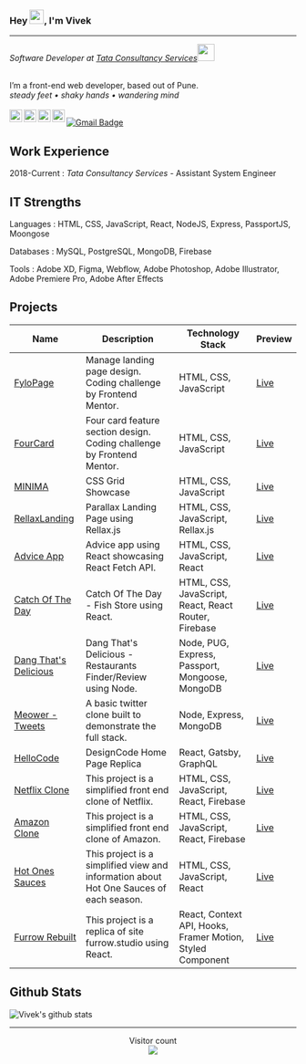 ### Hey <img src="https://media.giphy.com/media/hvRJCLFzcasrR4ia7z/giphy.gif" width="25px">, I'm Vivek
----------
<p><em>Software Developer at <a href="https://www.tcs.com/">Tata Consultancy Services</a><img src="https://media.giphy.com/media/WUlplcMpOCEmTGBtBW/giphy.gif" width="30"></em></p>

<br>
I’m a front-end web developer, based out of Pune.<br>
<em>steady feet • shaky hands • wandering mind</em>

<br>
<br>

<a href="https://www.linkedin.com/in/vivek-bariya/">
  <img align="left" alt="Vivek's LinkdeIN" width="22px" src="https://cdn.jsdelivr.net/npm/simple-icons@v3/icons/linkedin.svg" />
</a>
<a href="https://www.instagram.com/superneutrino8/">
  <img align="left" alt="Vivek's Instagram" width="22px" src="https://cdn.jsdelivr.net/npm/simple-icons@v3/icons/instagram.svg" />
</a>
<a href="https://twitter.com/superneutrino8">
  <img align="left" alt="Vivek's Twitter" width="22px" src="https://cdn.jsdelivr.net/npm/simple-icons@v3/icons/twitter.svg" />
</a>
<a href="https://www.reddit.com/user/vivekbaraiya">
  <img align="left" alt="Vivek's Reddit" width="22px" src="https://cdn.jsdelivr.net/npm/simple-icons@v3/icons/reddit.svg" />
</a>

[![Gmail Badge](https://img.shields.io/badge/vivekbaraiya7@gmail.com-black?style=flat-square&logo=gmail&logoColor=white)](mailto:vivekbaraiya7@gmail.com)


Work Experience
----------
2018-Current
:	*Tata Consultancy Services*  - Assistant System Engineer


IT Strengths
------------
Languages
:	HTML, CSS, JavaScript, React, NodeJS, Express, PassportJS, Moongose

Databases
:	MySQL, PostgreSQL, MongoDB, Firebase

Tools
:	Adobe XD, Figma, Webflow, Adobe Photoshop, Adobe Illustrator, Adobe Premiere Pro, Adobe After Effects


Projects
------------
Name | Description | Technology Stack | Preview
----|----|----|----
[FyloPage](https://github.com/superneutrino8/FyloPage) | Manage landing page design. Coding challenge by Frontend Mentor. | HTML, CSS, JavaScript | [Live](https://superneutrino8.github.io/FyloPage/)
[FourCard](https://github.com/superneutrino8/FourCard) | Four card feature section design. Coding challenge by Frontend Mentor. | HTML, CSS, JavaScript | [Live](https://superneutrino8.github.io/FourCard/)
[MINIMA](https://github.com/superneutrino8/Minima-CSS_Grid) | CSS Grid Showcase | HTML, CSS, JavaScript | [Live](https://superneutrino8.github.io/Minima-CSS_Grid/)
[RellaxLanding](https://github.com/superneutrino8/RellaxLanding) | Parallax Landing Page using Rellax.js | HTML, CSS, JavaScript, Rellax.js | [Live](https://superneutrino8.github.io/RellaxLanding/)
[Advice App](https://github.com/superneutrino8/advice-app) | Advice app using React showcasing React Fetch API. | HTML, CSS, JavaScript, React | [Live](https://superneutrino8.github.io/advice-app/)
[Catch Of The Day](https://github.com/superneutrino8/catch-of-the-day) | Catch Of The Day - Fish Store using React. | HTML, CSS, JavaScript, React, React Router, Firebase | [Live](https://catch-the-fish-superneutrino8.netlify.app/)
[Dang That's Delicious](https://github.com/superneutrino8/dang-thats-delicious) | Dang That's Delicious - Restaurants Finder/Review using Node. | Node, PUG, Express, Passport, Mongoose, MongoDB | [Live](https://dangg-thats-delicious.herokuapp.com/)
[Meower - Tweets](https://github.com/superneutrino8/meower-tweet) | A basic twitter clone built to demonstrate the full stack. | Node, Express, MongoDB | [Live](https://meower-tweets.vercel.app/)
[HelloCode](https://github.com/superneutrino8/hello-code) | DesignCode Home Page Replica | React, Gatsby, GraphQL | [Live](https://hellocode-plus.netlify.app/)
[Netflix Clone](https://github.com/superneutrino8/netlfix-clone) | This project is a simplified front end clone of Netflix. | HTML, CSS, JavaScript, React, Firebase | [Live](https://netflix-clone-b01d5.web.app/)
[Amazon Clone](https://github.com/superneutrino8/amazon-clone) | This project is a simplified front end clone of Amazon. | HTML, CSS, JavaScript, React, Firebase | [Live](https://clone-123a0.web.app/)
[Hot Ones Sauces](https://github.com/superneutrino8/hot-ones-sauce) | This project is a simplified view and information about Hot One Sauces of each season. | HTML, CSS, JavaScript, React | [Live](https://hot-ones-sauce.herokuapp.com/)
[Furrow Rebuilt](https://github.com/superneutrino8/furrow-rebuilt) | This project is a replica of site furrow.studio using React. | React, Context API, Hooks, Framer Motion, Styled Component | [Live](https://furrow-rebuilt.netlify.app/)

Github Stats
------
![Vivek's github stats](https://github-readme-stats.vercel.app/api?username=superneutrino8&show_icons=true&hide_border=true)

----------
<p align="center"> 
  Visitor count<br>
  <img src="https://profile-counter.glitch.me/superneutrino8/count.svg" />
</p>
